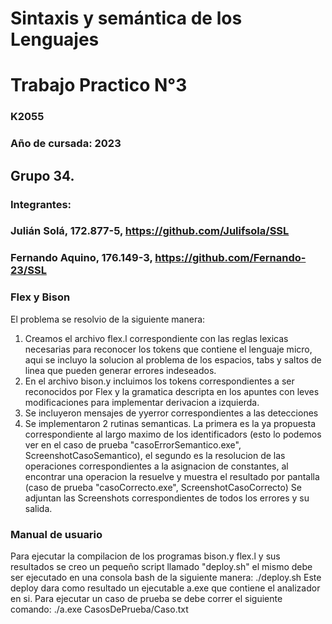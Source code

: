 # Sintaxis y semántica de los Lenguajes
# Trabajo Practico N°3
### K2055
### Año de cursada: 2023
## Grupo 34.
### Integrantes: 
### Julián Solá, 172.877-5, https://github.com/Julifsola/SSL 
### Fernando Aquino, 176.149-3, https://github.com/Fernando-23/SSL
### Flex y Bison
El problema se resolvio de la siguiente manera:
1. Creamos el archivo flex.l correspondiente con las reglas lexicas necesarias para reconocer los tokens que contiene el lenguaje micro, aqui se incluyo la solucion al problema de los espacios, tabs y saltos de linea que pueden generar errores indeseados. 
2. En el archivo bison.y incluimos los tokens correspondientes a ser reconocidos por Flex y la gramatica descripta en los apuntes con leves modificaciones para implementar derivacion a izquierda. 
3. Se incluyeron mensajes de yyerror correspondientes a las detecciones 
4. Se implementaron 2 rutinas semanticas. La primera es la ya propuesta correspondiente al largo maximo de los identificadors (esto lo podemos ver en el caso de prueba "casoErrorSemantico.exe", ScreenshotCasoSemantico), el segundo es la resolucion de las operaciones correspondientes a la asignacion de constantes, al encontrar una operacion la resuelve y muestra el resultado por pantalla (caso de prueba "casoCorrecto.exe", ScreenshotCasoCorrecto)
Se adjuntan las Screenshots correspondientes de todos los errores y su salida.
   
### Manual de usuario
Para ejecutar la compilacion de los programas bison.y flex.l y sus resultados se creo un pequeño script llamado "deploy.sh" el mismo debe ser ejecutado en una consola bash de la siguiente manera: 
        ./deploy.sh
Este deploy dara como resultado un ejecutable a.exe que contiene el analizador en si. Para ejecutar un caso de prueba se debe correr el siguiente comando:
        ./a.exe CasosDePrueba/Caso.txt